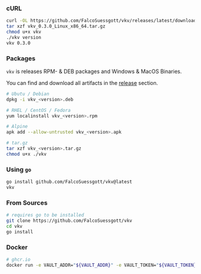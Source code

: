 ### cURL
```bash
curl -OL https://github.com/FalcoSuessgott/vkv/releases/latest/download/vkv_0.3.0_$(uname)_$(uname -m).tar.gz
tar xzf vkv_0.3.0_Linux_x86_64.tar.gz
chmod u+x vkv
./vkv version
vkv 0.3.0
```

### Packages
`vkv` is releases RPM- & DEB packages and Windows & MacOS Binaries.

You can find and download all artifacts in the [release](https://github.com/FalcoSuessgott/vkv/releases) section.

```bash
# Ubutu / Debian
dpkg -i vkv_<version>.deb

# RHEL / CentOS / Fedora
yum localinstall vkv_<version>.rpm

# Alpine
apk add --allow-untrusted vkv_<version>.apk

# tar.gz
tar xzf vkv_<version>.tar.gz
chmod u+x ./vkv
```

### Using `go`
```bash
go install github.com/FalcoSuessgott/vkv@latest
vkv
```

### From Sources
```bash
# requires go to be installed
git clone https://github.com/FalcoSuessgott/vkv
cd vkv
go install 
```

### Docker
```bash
# ghcr.io
docker run -e VAULT_ADDR="${VAULT_ADDR}" -e VAULT_TOKEN="${VAULT_TOKEN}" ghcr.io/falcosuessgott/vkv
```
